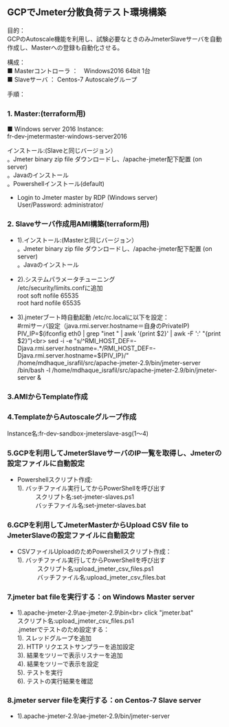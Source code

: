 ## GCPでJmeter分散負荷テスト環境構築                   

目的：<br>
GCPのAutoscale機能を利用し、試験必要なときのみJmeterSlaveサーバを自動作成し、Masterへの登録も自動化させる。<br>

構成：<br>
■ Masterコントローラ ：　Windows2016 64bit 1台<br>
■ Slaveサーバ       ： Centos-7 Autoscaleグループ<br>

手順：
### 1. Master:(terraform用)
   ■ Windows server 2016 Instance:<br>
   fr-dev-jmetermaster-windows-server2016

   インストール:(Slaveと同じバージョン）<br>
   。Jmeter binary zip file ダウンロードし、/apache-jmeter配下配置 (on server)<br>
   。Javaのインストール<br>
   。Powershellインストール(default)

   * Login to Jmeter master by RDP (Windows server)<br>
   User/Password: administrator/

### 2. Slaveサーバ作成用AMI構築(terraform用)
   * 1).インストール:(Masterと同じバージョン）<br>
   。Jmeter binary zip file ダウンロードし、/apache-jmeter配下配置 (on server)<br>
   。Javaのインストール<br>

   * 2).システムパラメータチューニング<br>
    /etc/security/limits.confに追加<br>
       root soft nofile 65535<br>
       root hard nofile 65535<br>

   * 3).jmeterブート時自動起動
     /etc/rc.localに以下を設定：<br>
     #rmiサーバ設定（java.rmi.server.hostname＝自身のPrivateIP)<br>
   PIV_IP=$(ifconfig eth0 | grep "inet " | awk '{print $2}' | awk -F ':' "{print $2}”)<br>
   sed -i -e "s/^RMI_HOST_DEF=-Djava.rmi.server.hostname=.*/RMI_HOST_DEF=-Djava.rmi.server.hostname=${PIV_IP}/" /home/mdhaque_israfil/src/apache-jmeter-2.9/bin/jmeter-server<br>
   /bin/bash -l /home/mdhaque_israfil/src/apache-jmeter-2.9/bin/jmeter-server & 

### 3.AMIからTemplate作成

### 4.TemplateからAutoscaleグループ作成
   Instance名:fr-dev-sandbox-jmeterslave-asg(1〜4)

### 5.GCPを利用してJmeterSlaveサーバのIP一覧を取得し、Jmeterの設定ファイルに自動設定<br>
* Powershellスクリプト作成:<br> 
    1). バッチファイル実行してからPowerShellを呼び出す<br>
　　　スクリプト名:set-jmeter-slaves.ps1<br>
　　　バッチファイル名:set-jmeter-slaves.bat

### 6.GCPを利用してJmeterMasterからUpload CSV file to JmeterSlaveの設定ファイルに自動設定
   * CSVファイルUploadのためPowershellスクリプト作成：<br>
   1). バッチファイル実行してからPowerShellを呼び出す<br>
　　　  スクリプト名:upload_jmeter_csv_files.ps1<br>
　　　  バッチファイル名:upload_jmeter_csv_files.bat

### 7.jmeter bat fileを実行する：on Windows Master server
* 1).apache-jmeter-2.9\ae-jmeter-2.9\bin\<br>
      click "jmeter.bat" <br>
    スクリプト名:upload_jmeter_csv_files.ps1<br>
     .jmeterでテストのため設定する：<br>
    1). スレッドグループを追加<br>
    2). HTTP リクエストサンプラーを追加設定<br>
    3). 結果をツリーで表示リスナーを追加<br>
    4). 結果をツリーで表示を設定<br>
    5). テストを実行<br>
    6). テストの実行結果を確認<br>

### 8.jmeter server fileを実行する：on Centos-7 Slave server
* 1).apache-jmeter-2.9/ae-jmeter-2.9/bin/jmeter-server
​        



